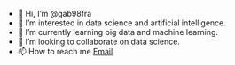 - 👋 Hi, I’m @gab98fra
- 👀 I’m interested in data science and artificial intelligence.
- 🌱 I’m currently learning big data and machine learning.
- 💞️ I’m looking to collaborate on data science.
- 📫 How to reach me <a href="mailto:contacto@webfomatica.xyz">Email</a>

<!---
- 📫 How to reach me ...
gab98fra/gab98fra is a ✨ special ✨ repository because its `README.md` (this file) appears on your GitHub profile.
You can click the Preview link to take a look at your changes.
--->
